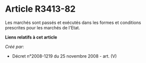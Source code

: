 # Article R3413-82

Les marchés sont passés et exécutés dans les formes et conditions prescrites pour les marchés de l'Etat.

**Liens relatifs à cet article**

_Créé par_:

  - Décret n°2008-1219 du 25 novembre 2008 - art. (V)
